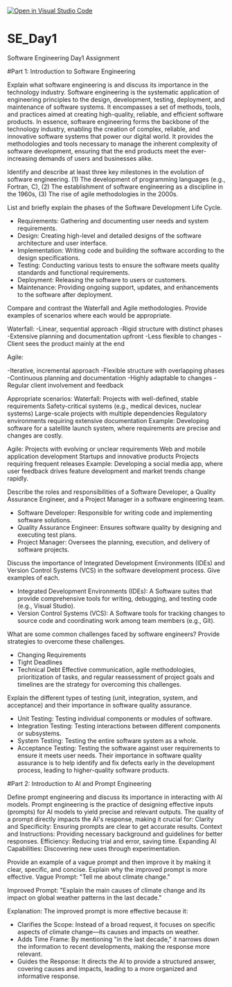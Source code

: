 [![Open in Visual Studio Code](https://classroom.github.com/assets/open-in-vscode-2e0aaae1b6195c2367325f4f02e2d04e9abb55f0b24a779b69b11b9e10269abc.svg)](https://classroom.github.com/online_ide?assignment_repo_id=15568194&assignment_repo_type=AssignmentRepo)
# SE_Day1
Software Engineering Day1 Assignment

#Part 1: Introduction to Software Engineering

Explain what software engineering is and discuss its importance in the technology industry.
Software engineering is the systematic application of engineering principles to the design, development, testing, deployment, and maintenance of software systems. It encompasses a set of methods, tools, and practices aimed at creating high-quality, reliable, and efficient software products.
In essence, software engineering forms the backbone of the technology industry, enabling the creation of complex, reliable, and innovative software systems that power our digital world. It provides the methodologies and tools necessary to manage the inherent complexity of software development, ensuring that the end products meet the ever-increasing demands of users and businesses alike.

Identify and describe at least three key milestones in the evolution of software engineering.
(1) The development of programming languages (e.g., Fortran, C), 
(2) The establishment of software engineering as a discipline in the 1960s, 
(3) The rise of agile methodologies in the 2000s.


List and briefly explain the phases of the Software Development Life Cycle.
  - Requirements: Gathering and documenting user needs and system requirements.
  - Design: Creating high-level and detailed designs of the software architecture and user interface.
  - Implementation: Writing code and building the software according to the design specifications.
  - Testing: Conducting various tests to ensure the software meets quality standards and functional requirements.
  - Deployment: Releasing the software to users or customers.
  - Maintenance: Providing ongoing support, updates, and enhancements to the software after deployment.

Compare and contrast the Waterfall and Agile methodologies. Provide examples of scenarios where each would be appropriate.

Waterfall:
-Linear, sequential approach
-Rigid structure with distinct phases
-Extensive planning and documentation upfront
-Less flexible to changes
-Client sees the product mainly at the end

Agile:

-Iterative, incremental approach
-Flexible structure with overlapping phases
-Continuous planning and documentation
-Highly adaptable to changes
-Regular client involvement and feedback

Appropriate scenarios:
Waterfall:
Projects with well-defined, stable requirements
Safety-critical systems (e.g., medical devices, nuclear systems)
Large-scale projects with multiple dependencies
Regulatory environments requiring extensive documentation
Example: Developing software for a satellite launch system, where requirements are precise and changes are costly.

Agile:
Projects with evolving or unclear requirements
Web and mobile application development
Startups and innovative products
Projects requiring frequent releases
Example: Developing a social media app, where user feedback drives feature development and market trends change rapidly.

Describe the roles and responsibilities of a Software Developer, a Quality Assurance Engineer, and a Project Manager in a software engineering team.
  - Software Developer: Responsible for writing code and implementing software solutions.
  - Quality Assurance Engineer: Ensures software quality by designing and executing test plans.
  - Project Manager: Oversees the planning, execution, and delivery of software projects.

Discuss the importance of Integrated Development Environments (IDEs) and Version Control Systems (VCS) in the software development process. Give examples of each.
  - Integrated Development Environments (IDEs): A Software suites that provide comprehensive tools for writing, debugging, and testing code (e.g., Visual Studio).
  - Version Control Systems (VCS): A Software tools for tracking changes to source code and coordinating work among team members (e.g., Git).


What are some common challenges faced by software engineers? Provide strategies to overcome these challenges.
  - Changing Requirements
  - Tight Deadlines
  - Technical Debt
  Effective communication, agile methodologies, prioritization of tasks, and regular reassessment of project goals and timelines are the strategy for overcoming this challenges.


Explain the different types of testing (unit, integration, system, and acceptance) and their importance in software quality assurance.
  - Unit Testing: Testing individual components or modules of software.
  - Integration Testing: Testing interactions between different components or subsystems.
  - System Testing: Testing the entire software system as a whole.
  - Acceptance Testing: Testing the software against user requirements to ensure it meets user needs.
  Their importance in software quality assurance is to help identify and fix defects early in the development process, leading to higher-quality software products.


#Part 2: Introduction to AI and Prompt Engineering


Define prompt engineering and discuss its importance in interacting with AI models.
Prompt engineering is the practice of designing effective inputs (prompts) for AI models to yield precise and relevant outputs. The quality of a prompt directly impacts the AI's response, making it crucial for:
Clarity and Specificity: Ensuring prompts are clear to get accurate results.
Context and Instructions: Providing necessary background and guidelines for better responses.
Efficiency: Reducing trial and error, saving time.
Expanding AI Capabilities: Discovering new uses through experimentation.


Provide an example of a vague prompt and then improve it by making it clear, specific, and concise. Explain why the improved prompt is more effective.
Vague Prompt:
"Tell me about climate change."

Improved Prompt:
"Explain the main causes of climate change and its impact on global weather patterns in the last decade."

Explanation:
The improved prompt is more effective because it:
- Clarifies the Scope: Instead of a broad request, it focuses on specific aspects of climate change—its causes and impacts on weather.
- Adds Time Frame: By mentioning "in the last decade," it narrows down the information to recent developments, making the response more relevant.
- Guides the Response: It directs the AI to provide a structured answer, covering causes and impacts, leading to a more organized and informative response.
